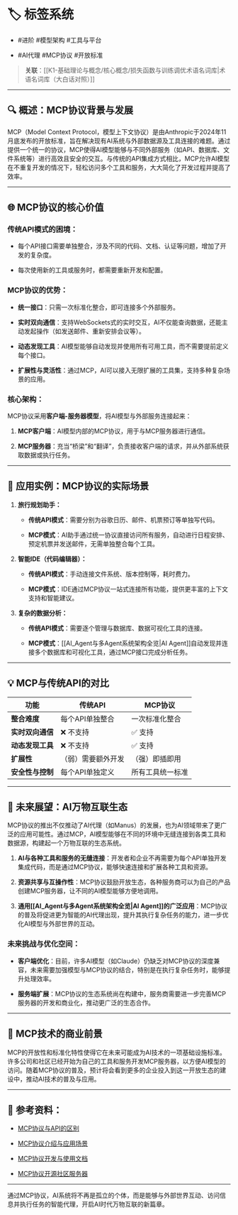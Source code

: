 
# **🏷 标签系统**

- #进阶 #模型架构 #工具与平台
    
- #AI代理 #MCP协议 #开放标准

> **关联**：[[K1-基础理论与概念/核心概念/损失函数与训练调优术语名词库|术语名词库（大白话对照）]]

---

## **🔍 概述：MCP协议背景与发展**

MCP（Model Context Protocol，模型上下文协议）是由Anthropic于2024年11月底发布的开放标准，旨在解决现有AI系统与外部数据源及工具连接的难题。通过提供一个统一的协议，MCP使得AI模型能够与不同外部服务（如API、数据库、文件系统等）进行高效且安全的交互。与传统的API集成方式相比，MCP允许AI模型在不重复开发的情况下，轻松访问多个工具和服务，大大简化了开发过程并提高了效率。

---

## **🌐 MCP协议的核心价值**

### **传统API模式的困境：**

- 每个API接口需要单独整合，涉及不同的代码、文档、认证等问题，增加了开发的复杂度。
    
- 每次使用新的工具或服务时，都需要重新开发和配置。

### **MCP协议的优势：**

- **统一接口**：只需一次标准化整合，即可连接多个外部服务。
    
- **实时双向通信**：支持WebSockets式的实时交互，AI不仅能查询数据，还能主动发起操作（如发送邮件、重新安排会议等）。
    
- **动态发现工具**：AI模型能够自动发现并使用所有可用工具，而不需要提前定义每个接口。
    
- **扩展性与灵活性**：通过MCP，AI可以接入无限扩展的工具集，支持多种复杂场景的应用。

### **核心架构：**

MCP协议采用**客户端-服务器模型**，将AI模型与外部服务连接起来：

1. **MCP客户端**：AI模型内部的MCP协议，用于与MCP服务器进行通信。
    
2. **MCP服务器**：充当“桥梁”和“翻译”，负责接收客户端的请求，并从外部系统获取数据或执行任务。

---

## **🔧 应用实例：MCP协议的实际场景**

1. **旅行规划助手：**
    
    - **传统API模式**：需要分别为谷歌日历、邮件、机票预订等单独写代码。
        
    - **MCP模式**：AI助手通过统一协议直接访问所有服务，自动进行日程安排、预定机票并发送邮件，无需单独整合每个工具。

2. **智能IDE（代码编辑器）：**
    
    - **传统API模式**：手动连接文件系统、版本控制等，耗时费力。
        
    - **MCP模式**：IDE通过MCP协议一站式连接所有功能，提供更丰富的上下文支持和智能建议。

3. **复杂的数据分析：**
    
    - **传统API模式**：需要逐个管理与数据库、数据可视化工具的连接。
        
    - **MCP模式**：[[AI_Agent与多Agent系统架构全览|AI Agent]]自动发现并连接多个数据库和可视化工具，通过MCP接口完成分析任务。

---

## **💡 MCP与传统API的对比**

|**功能**|**传统API**|**MCP协议**|
|---|---|---|
|**整合难度**|每个API单独整合|一次标准化整合|
|**实时双向通信**|❌ 不支持|✅ 支持|
|**动态发现工具**|❌ 不支持|✅ 支持|
|**扩展性**|（弱）需要额外开发|（强）即插即用|
|**安全性与控制**|每个API单独定义|所有工具统一标准|

---

## **🔮 未来展望：AI万物互联生态**

MCP协议的推出不仅推动了AI代理（如Manus）的发展，也为AI领域带来了更广泛的应用可能性。通过MCP，AI模型能够在不同的环境中无缝连接到各类工具和数据源，构建起一个万物互联的生态系统。

1. **AI与各种工具和服务的无缝连接**：开发者和企业不再需要为每个API单独开发集成代码，而是通过MCP协议，能够快速连接和扩展各种工具和资源。
    
2. **资源共享与互操作性**：MCP协议鼓励开放生态，各种服务商可以为自己的产品创建MCP服务器，让不同的AI模型能够方便地调用。
    
3. **通用[[AI_Agent与多Agent系统架构全览|AI Agent]]的广泛应用**：MCP协议的普及将促进更为智能的AI代理出现，提升其执行复杂任务的能力，进一步优化AI模型与外部世界的互动。

### **未来挑战与优化空间：**

- **客户端优化**：目前，许多AI模型（如Claude）仍缺乏对MCP协议的深度兼容，未来需要加强模型与MCP协议的结合，特别是在执行复杂任务时，能够提升处理效率。
    
- **服务端扩展**：MCP协议的生态系统尚在构建中，服务商需要进一步完善MCP服务器的开发和商业化，推动更广泛的生态合作。

---

## **🌱 MCP技术的商业前景**

MCP的开放性和标准化特性使得它在未来可能成为AI技术的一项基础设施标准。许多公司和社区已经开始为自己的工具和服务开发MCP服务器，以方便AI模型的访问。随着MCP协议的普及，预计将会看到更多的企业投入到这一开放生态的建设中，推动AI技术的普及与应用。

---

## **📝 参考资料：**

- [MCP协议与API的区别](https://norahsakal.com/blog/mcp-vs-api-model-context-protocol-explained/)
    
- [MCP协议介绍与应用场景](https://guangzhengli.com/blog/zh/model-context-protocol/)
    
- [MCP协议开发与使用文档](https://zhuanlan.zhihu.com/p/10528016323)
    
- [MCP协议开源社区服务器](https://github.com/modelcontextprotocol/servers)

---

通过MCP协议，AI系统将不再是孤立的个体，而是能够与外部世界互动、访问信息并执行任务的智能代理，开启AI时代万物互联的新篇章。
